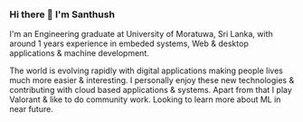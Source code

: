 ### Hi there 👋 I'm Santhush

I'm an Engineering graduate at University of Moratuwa, Sri Lanka, with around 1 years experience in embeded systems, Web & desktop applications & machine development.

The world is evolving rapidly with digital applications making people lives much more easier & interesting. I personally enjoy these new technologies & contributing with cloud based applications & systems. Apart from that I play Valorant & like to do community work. Looking to learn more about ML in near future.  
